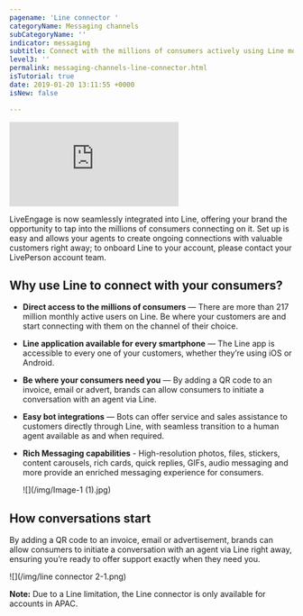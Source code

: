 ```yaml
---
pagename: 'Line connector '
categoryName: Messaging channels
subCategoryName: ''
indicator: messaging
subtitle: Connect with the millions of consumers actively using Line monthly
level3: ''
permalink: messaging-channels-line-connector.html
isTutorial: true
date: 2019-01-20 13:11:55 +0000
isNew: false

---
```

<iframe style="max-width: 750px;" src="https://player.vimeo.com/video/251149506" frameborder="0" webkitallowfullscreen mozallowfullscreen allowfullscreen></iframe>

LiveEngage is now seamlessly integrated into Line, offering your brand the opportunity to tap into the millions of consumers connecting on it. Set up is easy and allows your agents to create ongoing connections with valuable customers right away; to onboard Line to your account, please contact your LivePerson account team.

## Why use Line to connect with your consumers?

* **Direct access to the millions of consumers** — There are more than 217 million monthly active users on Line. Be where your customers are and start connecting with them on the channel of their choice.
* **Line application available for every smartphone** — The Line app is accessible to every one of your customers, whether they’re using iOS or Android.
* **Be where your consumers need you** — By adding a QR code to an invoice, email or advert, brands can allow consumers to initiate a conversation with an agent via Line.
* **Easy bot integrations** — Bots can offer service and sales assistance to customers directly through Line, with seamless transition to a human agent available as and when required.
* **Rich Messaging capabilities** - High-resolution photos, files, stickers, content carousels, rich cards, quick replies, GIFs, audio messaging and more provide an enriched messaging experience for consumers.

  ![](/img/Image-1 (1).jpg)

## How conversations start

By adding a QR code to an invoice, email or advertisement, brands can allow consumers to initiate a conversation with an agent via Line right away, ensuring you’re ready to offer support exactly when they need you.

![](/img/line connector 2-1.png)

<div class="important">

<b>Note:</b> Due to a Line limitation, the Line connector is only available for accounts in APAC.</div>
